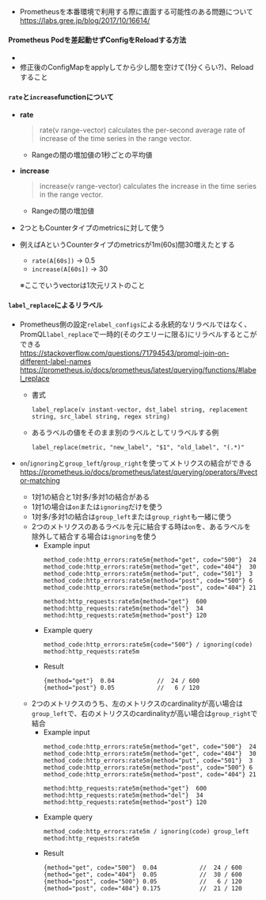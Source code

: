 - Prometheusを本番環境で利用する際に直面する可能性のある問題について  
  https://labs.gree.jp/blog/2017/10/16614/

#### Prometheus Podを差起動せずConfigをReloadする方法
- 
- 修正後のConfigMapをapplyしてから少し間を空けて(1分くらい?)、Reloadすること

#### `rate`と`increase`functionについて
- **rate**
  > rate(v range-vector) calculates the per-second average rate of increase of the time series in the range vector.  
  - Rangeの間の増加値の1秒ごとの平均値
- **increase**
  > increase(v range-vector) calculates the increase in the time series in the range vector.
  - Rangeの間の増加値
- 2つともCounterタイプのmetricsに対して使う
- 例えばAというCounterタイプのmetricsが1m(60s)間30増えたとする
  - `rate(A[60s])` → 0.5
  - `increase(A[60s])` → 30

  ※ここでいうvectorは1次元リストのこと

#### `label_replace`によるリラベル
- Prometheus側の設定`relabel_configs`による永続的なリラベルではなく、PromQL`label_replace`で一時的(そのクエリーに限る)にリラベルするとこができる  
  https://stackoverflow.com/questions/71794543/promql-join-on-different-label-names  
  https://prometheus.io/docs/prometheus/latest/querying/functions/#label_replace  
  - 書式
    ~~~
    label_replace(v instant-vector, dst_label string, replacement string, src_label string, regex string)
    ~~~
  - あるラベルの値をそのまま別のラベルとしてリラベルする例
    ~~~
    label_replace(metric, "new_label", "$1", "old_label", "(.*)"
    ~~~

- `on`/`ignoring`と`group_left`/`group_right`を使ってメトリクスの結合ができる  
  https://prometheus.io/docs/prometheus/latest/querying/operators/#vector-matching  
  - 1対1の結合と1対多/多対1の結合がある
  - 1対1の場合は`on`または`ignoring`だけを使う
  - 1対多/多対1の結合は`group_left`または`group_right`も一緒に使う
  - 2つのメトリクスのあるラベルを元に結合する時は`on`を、あるラベルを除外して結合する場合は`ignoring`を使う
    - Example input
      ~~~
      method_code:http_errors:rate5m{method="get", code="500"}  24
      method_code:http_errors:rate5m{method="get", code="404"}  30
      method_code:http_errors:rate5m{method="put", code="501"}  3
      method_code:http_errors:rate5m{method="post", code="500"} 6
      method_code:http_errors:rate5m{method="post", code="404"} 21

      method:http_requests:rate5m{method="get"}  600
      method:http_requests:rate5m{method="del"}  34
      method:http_requests:rate5m{method="post"} 120
      ~~~
    - Example query
      ~~~
      method_code:http_errors:rate5m{code="500"} / ignoring(code) method:http_requests:rate5m
      ~~~
    - Result
      ~~~
      {method="get"}  0.04            //  24 / 600
      {method="post"} 0.05            //   6 / 120
      ~~~
  - 2つのメトリクスのうち、左のメトリクスのcardinalityが高い場合は`group_left`で、右のメトリクスのcardinalityが高い場合は`group_right`で結合
    - Example input
      ~~~
      method_code:http_errors:rate5m{method="get", code="500"}  24
      method_code:http_errors:rate5m{method="get", code="404"}  30
      method_code:http_errors:rate5m{method="put", code="501"}  3
      method_code:http_errors:rate5m{method="post", code="500"} 6
      method_code:http_errors:rate5m{method="post", code="404"} 21

      method:http_requests:rate5m{method="get"}  600
      method:http_requests:rate5m{method="del"}  34
      method:http_requests:rate5m{method="post"} 120
      ~~~
    - Example query
      ~~~
      method_code:http_errors:rate5m / ignoring(code) group_left method:http_requests:rate5m
      ~~~
    - Result
      ~~~
      {method="get", code="500"}  0.04            //  24 / 600
      {method="get", code="404"}  0.05            //  30 / 600
      {method="post", code="500"} 0.05            //   6 / 120
      {method="post", code="404"} 0.175           //  21 / 120
      ~~~
